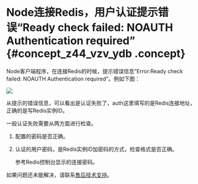 # Node连接Redis，用户认证提示错误“Ready check failed: NOAUTH Authentication required” {#concept_z44_vzv_ydb .concept}

Node客户端程序，在连接Redis的时候，提示错误信息“Error:Ready check failed: NOAUTH Authentication required”。例如下图：

![](http://static-aliyun-doc.oss-cn-hangzhou.aliyuncs.com/assets/img/13918/15475169414298_zh-CN.png)

从提示的错误信息，可以看出是认证失败了，auth这里填写的是Redis连接地址，正确的是写Redis实例ID。

一般认证失败需要从两方面进行检查。

1.  配置的密码是否正确。
2.  认证的用户密码，是Redis实例ID加密码的方式，检查格式是否正确。

    参考Redis控制台显示的连接密码。


如果问题还未能解决，请联系[售后技术支持](https://selfservice.console.aliyun.com/ticket/createIndex.htm?spm=0.0.0.0.IRs9JQ)。

